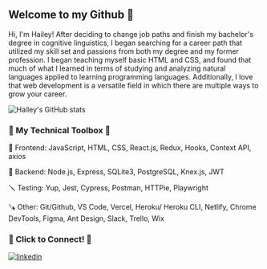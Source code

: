 ## Welcome to my Github 👋   

Hi, I'm Hailey! After deciding to change job paths and finish my bachelor's degree in cognitive linguistics, I began searching for a career path that utilized my skill set and passions from both my degree and my former profession. I began teaching myself basic HTML and CSS, and found that much of what I learned in terms of studying and analyzing natural languages applied to learning programming languages. Additionally, I love that web development is a versatile field in which there are multiple ways to grow your career. 

![Hailey's GitHub stats](https://github-readme-stats.vercel.app/api?username=magoha01&show_icons=true&theme=tokyonight)


### 🧰 My Technical Toolbox 🧰

🔨  Frontend: JavaScript, HTML, CSS, React.js, Redux, Hooks, Context API, axios <br> 

🔧 Backend: Node.js, Express, SQLite3, PostgreSQL, Knex.js, JWT <br> 

🪛 Testing:  Yup, Jest, Cypress, Postman, HTTPie, Playwright <br>

🪚 Other: Git/Github, VS Code, Vercel,  Heroku/ Heroku CLI,  Netlify, Chrome DevTools,  Figma, Ant Design, Slack, Trello, Wix <br>


### 🔗 Click to Connect! 🔗

[![linkedin](https://img.icons8.com/fluency/96/linkedin.png)][1]

[1]: http://www.linkedin.com/in/hailey-magoline

<!--
**magoha01/magoha01** is a ✨ _special_ ✨ repository because its `README.md` (this file) appears on your GitHub profile.

Here are some ideas to get you started:

- 🔭 I’m currently working on ...
- 🌱 I’m currently learning ...
- 👯 I’m looking to collaborate on ...
- 🤔 I’m looking for help with ...
- 💬 Ask me about ...

- 😄 Pronouns: ...
- ⚡ Fun fact: ...
-->
